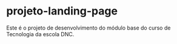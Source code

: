 # projeto-landing-page
Este é o projeto de desenvolvimento do módulo base do curso de Tecnologia da escola DNC.

